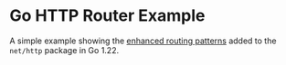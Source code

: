 # Go HTTP Router Example

A simple example showing the [enhanced routing patterns](https://go.dev/blog/routing-enhancements) added to the `net/http` package in Go 1.22.
